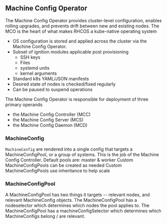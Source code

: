 ## Machine Config Operator

The Machine Config Operator provides cluster-level configuration, enables rolling upgrades, and prevents drift between new and existing nodes. The MCO is the heart of what makes RHCOS a kube-native operating system

- OS configuration is stored and applied across the cluster via the Machine Config Operator.
- Subset of ignition modules applicable post provisioning
  - SSH keys
  - Files
  - systemd units
  - kernel arguments
- Standard k8s YAML/JSON manifests
- Desired state of nodes is checked/fixed regularly
- Can be paused to suspend operations

The Machine Config Operator is responsible for deployment of three primary operands
- the Machine Config Controller (MCC)
- the Machine Config Server (MCS) 
- the Machine Config Daemon (MCD)



### MachineConfig

` MachineConfig ` are rendered into a single config that targets a MachineConfigPool, or a group of systems. This is the job of the Machine Config Controller.
Default pools are: master & worker
Custom MachineConfigPools can be created as needed
Custom MachineConfigPools use inheritance to help scale

### MachineConfigPool

A MachineConfigPool has two things it targets -- relevant nodes, and relevant MachineConfig objects.
The MachineConfigPool has a nodeselector which determines which nodes the pool applies to.
The MachineConfigPool has a machineConfigSelector which determines which MachineConfigs belong / are relevant.


